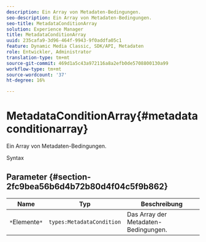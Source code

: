 ```yaml
---
description: Ein Array von Metadaten-Bedingungen.
seo-description: Ein Array von Metadaten-Bedingungen.
seo-title: MetadataConditionArray
solution: Experience Manager
title: MetadataConditionArray
uuid: 235cafa9-3d96-464f-9943-9f0addfa05c1
feature: Dynamic Media Classic, SDK/API, Metadaten
role: Entwickler, Administrator
translation-type: tm+mt
source-git-commit: 469d1a5c43a972116a8a2efb0de5708800130a99
workflow-type: tm+mt
source-wordcount: '37'
ht-degree: 16%

---
```



# MetadataConditionArray{#metadataconditionarray}

Ein Array von Metadaten-Bedingungen.

Syntax

## Parameter {#section-2fc9bea56b6d4b72b80d4f04c5f9b862}

| Name | Typ | Beschreibung |
|---|---|---|
| `*`Elemente`*` | `types:MetadataCondition` | Das Array der Metadaten-Bedingungen. |

